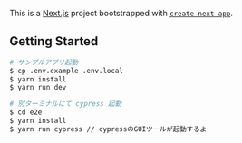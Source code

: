 This is a [Next.js](https://nextjs.org/) project bootstrapped with [`create-next-app`](https://github.com/vercel/next.js/tree/canary/packages/create-next-app).

## Getting Started

```bash
# サンプルアプリ起動
$ cp .env.example .env.local
$ yarn install
$ yarn run dev

# 別ターミナルにて cypress 起動
$ cd e2e
$ yarn install
$ yarn run cypress // cypressのGUIツールが起動するよ
```
